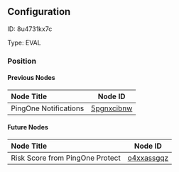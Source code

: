 # <nil>
## Configuration
ID:  8u4731kx7c

Type: EVAL 








### Position

#### Previous Nodes
| Node Title | Node ID |
| :------------- | ------------ |
| PingOne Notifications | [5pgnxcibnw](./5pgnxcibnw.md) | 
 
 #### Future Nodes
| Node Title | Node ID |
| :------------- | ------------ |
| Risk Score from PingOne Protect |[o4xxassgqz](./o4xxassgqz.md) | 